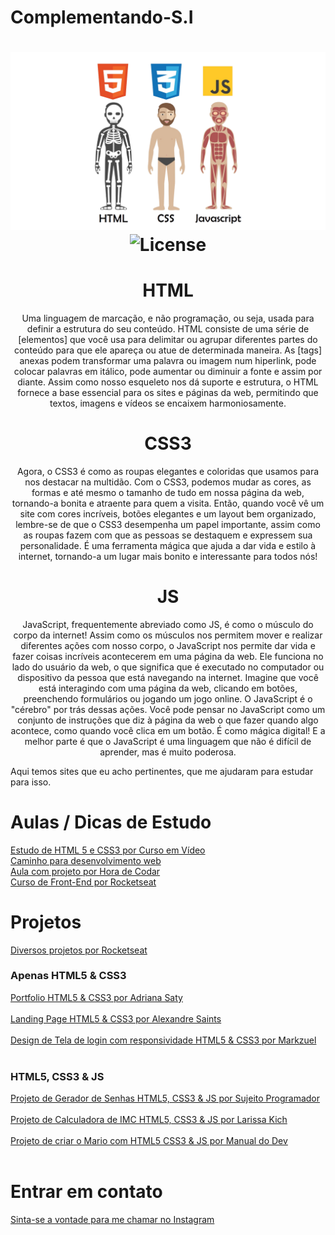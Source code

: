 # Complementando-S.I

<h1 align="center">
  <img src="./welcome.png" alt=HTML CSS JS Analogy" />
  <img alt="License" src="https://img.shields.io/static/v1?label=license&message=MIT&color=49AA26&labelColor=000000">
</h1>

<h1 align="center"> HTML </h1>
<p align="center"> Uma linguagem de marcação, e não programação, ou seja, usada para definir a estrutura do seu conteúdo. HTML consiste de uma série de [elementos] que você usa para delimitar ou agrupar diferentes partes do conteúdo para que ele apareça ou atue de determinada maneira. As [tags] anexas podem transformar uma palavra ou imagem num hiperlink, pode colocar palavras em itálico, pode aumentar ou diminuir a fonte e assim por diante.
Assim como nosso esqueleto nos dá suporte e estrutura, o HTML fornece a base essencial para os sites e páginas da web, permitindo que textos, imagens e vídeos se encaixem harmoniosamente. </p>


<h1 align="center"> CSS3 </h1>
<p align="center"> Agora, o CSS3 é como as roupas elegantes e coloridas que usamos para nos destacar na multidão. Com o CSS3, podemos mudar as cores, as formas e até mesmo o tamanho de tudo em nossa página da web, tornando-a bonita e atraente para quem a visita.
Então, quando você vê um site com cores incríveis, botões elegantes e um layout bem organizado, lembre-se de que o CSS3 desempenha um papel importante, assim como as roupas fazem com que as pessoas se destaquem e expressem sua personalidade. É uma ferramenta mágica que ajuda a dar vida e estilo à internet, tornando-a um lugar mais bonito e interessante para todos nós! </p>


<h1 align="center"> JS </h1>
<p align="center"> JavaScript, frequentemente abreviado como JS, é como o músculo do corpo da internet! Assim como os músculos nos permitem mover e realizar diferentes ações com nosso corpo, o JavaScript nos permite dar vida e fazer coisas incríveis acontecerem em uma página da web.
Ele funciona no lado do usuário da web, o que significa que é executado no computador ou dispositivo da pessoa que está navegando na internet. Imagine que você está interagindo com uma página da web, clicando em botões, preenchendo formulários ou jogando um jogo online. O JavaScript é o "cérebro" por trás dessas ações.
Você pode pensar no JavaScript como um conjunto de instruções que diz à página da web o que fazer quando algo acontece, como quando você clica em um botão. É como mágica digital! E a melhor parte é que o JavaScript é uma linguagem que não é difícil de aprender, mas é muito poderosa.
</p>

Aqui temos sites que eu acho pertinentes, que me ajudaram para estudar para isso.

# Aulas / Dicas de Estudo
[Estudo de HTML 5 e CSS3 por Curso em Vídeo](https://youtube.com/playlist?list=PLHz_AreHm4dkZ9-atkcmcBaMZdmLHft8n&si=h8U_FWOTycdp0yFv) 
<br>
[Caminho para desenvolvimento web](https://youtu.be/naZDkZukB-g?si=-Qfz_OxusaRGRD3J) 
<br>
[Aula com projeto por Hora de Codar](https://youtu.be/yvCAX68TJMc?si=iclZ7rg99Yg7o40h) 
<br>
[Curso de Front-End por Rocketseat](https://www.rocketseat.com.br/discover) 
<br>

# Projetos

[Diversos projetos por Rocketseat](https://youtube.com/playlist?list=PL85ITvJ7FLohTZv9cC5-PrZ39Q3cugWqp&si=dXJQRFuq1friCIKU) 
<br>

### Apenas HTML5 & CSS3

[Portfolio HTML5 & CSS3 por Adriana Saty](https://youtu.be/n_Etdr7Dbjs)  
<br>
[Landing Page HTML5 & CSS3 por Alexandre Saints](https://youtu.be/edDCEK5QWE8)  
<br>
[Design de Tela de login com responsividade HTML5 & CSS3 por Markzuel](https://youtu.be/69-WfrVBli8)  
<br>

### HTML5, CSS3 & JS
[Projeto de Gerador de Senhas HTML5, CSS3 & JS por Sujeito Programador](https://www.youtube.com/watch?v=i6t2jaRxos4)  
<br>
[Projeto de Calculadora de IMC HTML5, CSS3 & JS por Larissa Kich](https://youtu.be/UBYqkpsafyI)  
<br>
[Projeto de criar o Mario com HTML5 CSS3 & JS por Manual do Dev](https://www.youtube.com/watch?v=r9buAwVBDhA&t=194s&pp=ygURcHJvamV0byBmcm9udC1lbmQ%3D)  
<br>

# Entrar em contato
[Sinta-se a vontade para me chamar no Instagram](https://www.instagram.com/devduque/)
